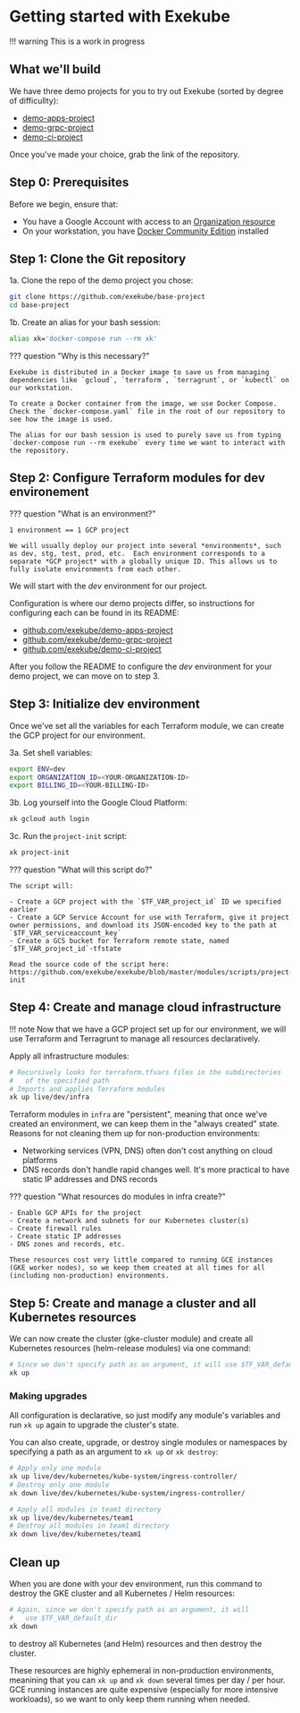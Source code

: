 # Getting started with Exekube

!!! warning
    This is a work in progress

## What we'll build

We have three demo projects for you to try out Exekube (sorted by degree of difficullty):

- [demo-apps-project](/)
- [demo-grpc-project](/)
- [demo-ci-project](/)

Once you've made your choice, grab the link of the repository.

## Step 0: Prerequisites

Before we begin, ensure that:

- You have a Google Account with access to an [Organization resource](https://cloud.google.com/resource-manager/docs/quickstart-organizations)
- On your workstation, you have [Docker Community Edition](https://www.docker.com/community-edition) installed

## Step 1: Clone the Git repository

1a. Clone the repo of the demo project you chose:

```sh
git clone https://github.com/exekube/base-project
cd base-project
```

1b. Create an alias for your bash session:

```sh
alias xk='docker-compose run --rm xk'
```

??? question "Why is this necessary?"

    Exekube is distributed in a Docker image to save us from managing dependencies like `gcloud`, `terraform`, `terragrunt`, or `kubectl` on our workstation.

    To create a Docker container from the image, we use Docker Compose. Check the `docker-compose.yaml` file in the root of our repository to see how the image is used.

    The alias for our bash session is used to purely save us from typing `docker-compose run --rm exekube` every time we want to interact with the repository.

## Step 2: Configure Terraform modules for dev environement

??? question "What is an environment?"

    1 environment == 1 GCP project

    We will usually deploy our project into several *environments*, such as dev, stg, test, prod, etc.  Each environment corresponds to a separate *GCP project* with a globally unique ID. This allows us to fully isolate environments from each other.

We will start with the *dev* environment for our project.

Configuration is where our demo projects differ, so instructions for configuring each can be found in its README:

- [github.com/exekube/demo-apps-project](/)
- [github.com/exekube/demo-grpc-project](/)
- [github.com/exekube/demo-ci-project](/)

After you follow the README to configure the *dev* environment for your demo project, we can move on to step 3.

## Step 3: Initialize dev environment

Once we've set all the variables for each Terraform module, we can create the GCP project for our environment.

3a. Set shell variables:

```sh
export ENV=dev
export ORGANIZATION_ID=<YOUR-ORGANIZATION-ID>
export BILLING_ID=<YOUR-BILLING-ID>
```

3b. Log yourself into the Google Cloud Platform:

```sh
xk gcloud auth login
```

3c. Run the `project-init` script:

```diff
xk project-init
```

??? question "What will this script do?"

    The script will:

    - Create a GCP project with the `$TF_VAR_project_id` ID we specified earlier
    - Create a GCP Service Account for use with Terraform, give it project owner permissions, and download its JSON-encoded key to the path at `$TF_VAR_serviceaccount_key`
    - Create a GCS bucket for Terraform remote state, named `$TF_VAR_project_id`-tfstate

    Read the source code of the script here: https://github.com/exekube/exekube/blob/master/modules/scripts/project-init

## Step 4: Create and manage cloud infrastructure

!!! note
    Now that we have a GCP project set up for our environment, we will use Terraform and Terragrunt to manage all resources declaratively.

Apply all infrastructure modules:

```sh
# Recursively looks for terraform.tfvars files in the subdirectories
#   of the specified path
# Imports and applies Terraform modules
xk up live/dev/infra
```

Terraform modules in `infra` are "persistent", meaning that once we've created an environment, we can keep them in the "always created" state. Reasons for not cleaning them up for non-production environments:

- Networking services (VPN, DNS) often don't cost anything on cloud platforms
- DNS records don't handle rapid changes well. It's more practical to have static IP addresses and DNS records

??? question "What resources do modules in infra create?"

    - Enable GCP APIs for the project
    - Create a network and subnets for our Kubernetes cluster(s)
    - Create firewall rules
    - Create static IP addresses
    - DNS zones and records, etc.

    These resources cost very little compared to running GCE instances (GKE worker nodes), so we keep them created at all times for all (including non-production) environments.

## Step 5: Create and manage a cluster and all Kubernetes resources

We can now create the cluster (gke-cluster module) and create all Kubernetes resources (helm-release modules) via one command:

```sh
# Since we don't specify path as an argument, it will use $TF_VAR_default_dir
xk up
```

### Making upgrades

All configuration is declarative, so just modify any module's variables and run `xk up` again to upgrade the cluster's state.

You can also create, upgrade, or destroy single modules or namespaces by specifying a path as an argument to `xk up` or `xk destroy`:

```sh
# Apply only one module
xk up live/dev/kubernetes/kube-system/ingress-controller/
# Destroy only one module
xk down live/dev/kubernetes/kube-system/ingress-controller/

# Apply all modules in team1 directory
xk up live/dev/kubernetes/team1
# Destroy all modules in team1 directory
xk down live/dev/kubernetes/team1
```

## Clean up

When you are done with your dev environment, run this command to destroy the GKE cluster and all Kubernetes / Helm resources:

```sh
# Again, since we don't specify path as an argument, it will
#   use $TF_VAR_default_dir
xk down
```

to destroy all Kubernetes (and Helm) resources and then destroy the cluster.

These resources are highly ephemeral in non-production environments, meanining that you can `xk up` and `xk down` several times per day / per hour. GCE running instances are quite expensive (especially for more intensive workloads), so we want to only keep them running when needed.
